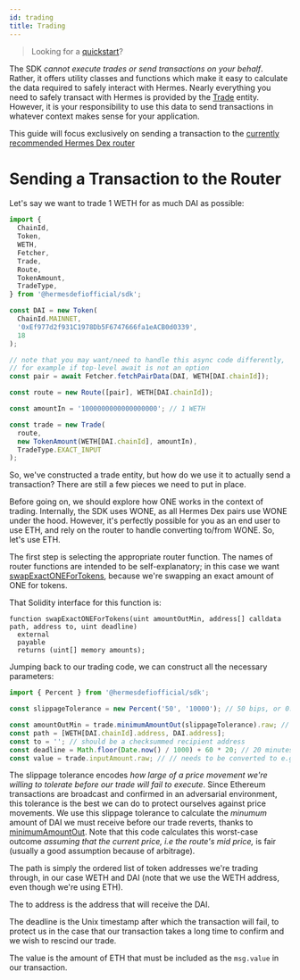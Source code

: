 ```yaml
---
id: trading
title: Trading
---
```


> Looking for a [quickstart](quick-start)?

The SDK _cannot execute trades or send transactions on your behalf_. Rather, it offers utility classes and functions which make it easy to calculate the data required to safely interact with Hermes. Nearly everything you need to safely transact with Hermes is provided by the [Trade](../reference/trade) entity. However, it is your responsibility to use this data to send transactions in whatever context makes sense for your application.

This guide will focus exclusively on sending a transaction to the [currently recommended Hermes Dex router](../../contracts/Hermes%20Swap/#hermesrouter02sol)

# Sending a Transaction to the Router

Let's say we want to trade 1 WETH for as much DAI as possible:

```typescript
import {
  ChainId,
  Token,
  WETH,
  Fetcher,
  Trade,
  Route,
  TokenAmount,
  TradeType,
} from '@hermesdefiofficial/sdk';

const DAI = new Token(
  ChainId.MAINNET,
  '0xEf977d2f931C1978Db5F6747666fa1eACB0d0339',
  18
);

// note that you may want/need to handle this async code differently,
// for example if top-level await is not an option
const pair = await Fetcher.fetchPairData(DAI, WETH[DAI.chainId]);

const route = new Route([pair], WETH[DAI.chainId]);

const amountIn = '1000000000000000000'; // 1 WETH

const trade = new Trade(
  route,
  new TokenAmount(WETH[DAI.chainId], amountIn),
  TradeType.EXACT_INPUT
);
```

So, we've constructed a trade entity, but how do we use it to actually send a transaction? There are still a few pieces we need to put in place.

Before going on, we should explore how ONE works in the context of trading. Internally, the SDK uses WONE, as all Hermes Dex pairs use WONE under the hood. However, it's perfectly possible for you as an end user to use ETH, and rely on the router to handle converting to/from WONE. So, let's use ETH.

The first step is selecting the appropriate router function. The names of router functions are intended to be self-explanatory; in this case we want [swapExactONEForTokens](../../contracts/Hermes%20Swap/#hermesrouter02sol), because we're swapping an exact amount of ONE for tokens.

That Solidity interface for this function is:

```solidity
function swapExactONEForTokens(uint amountOutMin, address[] calldata path, address to, uint deadline)
  external
  payable
  returns (uint[] memory amounts);
```

Jumping back to our trading code, we can construct all the necessary parameters:

```typescript
import { Percent } from '@hermesdefiofficial/sdk';

const slippageTolerance = new Percent('50', '10000'); // 50 bips, or 0.50%

const amountOutMin = trade.minimumAmountOut(slippageTolerance).raw; // needs to be converted to e.g. hex
const path = [WETH[DAI.chainId].address, DAI.address];
const to = ''; // should be a checksummed recipient address
const deadline = Math.floor(Date.now() / 1000) + 60 * 20; // 20 minutes from the current Unix time
const value = trade.inputAmount.raw; // // needs to be converted to e.g. hex
```

The slippage tolerance encodes _how large of a price movement we're willing to tolerate before our trade will fail to execute_. Since Ethereum transactions are broadcast and confirmed in an adversarial environment, this tolerance is the best we can do to protect ourselves against price movements. We use this slippage tolerance to calculate the _minumum_ amount of DAI we must receive before our trade reverts, thanks to [minimumAmountOut](../reference/trade#minimumamountout-since-204). Note that this code calculates this worst-case outcome _assuming that the current price, i.e the route's mid price,_ is fair (usually a good assumption because of arbitrage).

The path is simply the ordered list of token addresses we're trading through, in our case WETH and DAI (note that we use the WETH address, even though we're using ETH).

The to address is the address that will receive the DAI.

The deadline is the Unix timestamp after which the transaction will fail, to protect us in the case that our transaction takes a long time to confirm and we wish to rescind our trade.

The value is the amount of ETH that must be included as the `msg.value` in our transaction.
